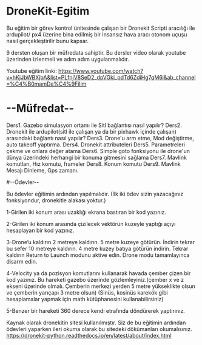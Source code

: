 # DroneKit-Egitim

Bu eğitim bir görev kontrol ünitesinde çalışan bir Dronekit Scripti aracılığı ile ardupilot/ px4 üzerine bina edilmiş bir insansız hava aracı otonom uçuşu nasıl gerçekleştirilir bunu kapsar.

9 dersten oluşan bir müfredata sahiptir. Bu dersler video olarak youtube üzerinden izlenmeli ve adım adım uygulanmalıdır.

Youtube eğitim linki: https://www.youtube.com/watch?v=hKjJbWBXjbA&list=PLfnjV8SeD2_dpVGki_pdTd6ZdiHg7qM6i&ab_channel=%C4%B0mamDe%C4%9Filim

# --Müfredat--

Ders1. Gazebo simulasyon ortamı ile Sitl bağlantısı nasıl yapılır? Ders2. Dronekit ile ardupilot(sitl ile çalışan ya da bir pixhawk içinde çalışan) arasındaki bağlantı nasıl yapılır? Ders3. Drone'u arm etme, Mod değiştirme, auto takeoff yaptırma. Ders4. Dronekit attributeleri Ders5. Parametreleri çekme ve onlara değer atama Ders6. Simple goto fonksiyonu ile drone'un dünya üzerindeki herhangi bir konuma gitmesini sağlama Ders7. Mavlink komutları, Hız komutu, frameler Ders8. Konum komutu Ders9. Mavlink Mesajı Dinleme, Gps zamanı.

#--Ödevler--

Bu ödevler eğitimin ardından yapılmalıdır. (İlk iki ödev sizin yazacağınız fonksiyondur, dronekitle alakası yoktur.)

1-Girilen iki konum arası uzaklığı ekrana bastıran bir kod yazınız.

2-Girilen iki konum arasında çizilecek vektörün kuzeyle yaptığı açıyı hesaplayan bir kod yazınız.

3-Drone’u kaldırın 2 metreye kaldırın. 5 metre kuzeye götürün. İndirin tekrar bu sefer 10 metreye kaldırın. 4 metre kuzey batıya götürün indirin. Tekrar kaldırın Return to Launch modunu aktive edin. Drone modu tamamlayınca disarm edin.

4-Velocity ya da pozisyon komutlarını kullanarak havada çember çizen bir kod yazınız. Bu hareketi gazebo üzerinde gözlemleyiniz.(çember x ve z ekseni üzerinde olmalı. Çemberin merkezi yerden 5 metre yükseklikte olsun ve çemberin yarıçapı 3 metre olsun) (Sinüs, kosinüs karekök gibi hesaplamalar yapmak için math kütüphanesini kullanabilirsiniz)

5-Benzer bir hareketi 360 derece kendi etrafında döndürerek yaptırınız.

Kaynak olarak dronekitin sitesi kullanılmıştır. Siz de bu eğitimin ardından ödevleri yaparken ileri okuma olarak bu sitedeki dökümanları okumalısınız. https://dronekit-python.readthedocs.io/en/latest/about/index.html
